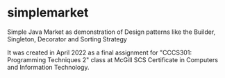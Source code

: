 # simplemarket
Simple Java Market as demonstration of Design patterns like the Builder, Singleton, Decorator and Sorting Strategy

It was created in April 2022 as a final assignment for "CCCS301: Programming Techniques 2" class at McGill SCS Certificate in Computers and Information Technology.
